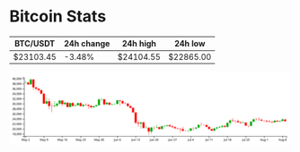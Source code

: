 # Bitcoin Stats

BTC/USDT|24h change|24h high|24h low|
|---|---|---|---|
|$23103.45|-3.48%|$24104.55|$22865.00|

<img src="./chart.svg">
